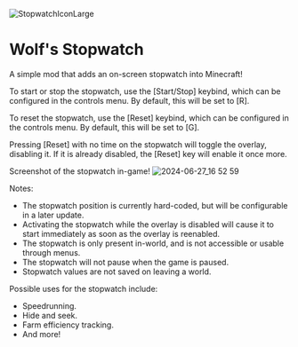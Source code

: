![StopwatchIconLarge](https://github.com/EndlessStormWolf/Stopwatch/assets/108556620/32d26390-2639-4c98-818a-6ccff0416a3c)
<h1>Wolf's Stopwatch</h1>


A simple mod that adds an on-screen stopwatch into Minecraft!

To start or stop the stopwatch, use the [Start/Stop] keybind, which can be configured in the controls menu. By default, this will be set to [R].

To reset the stopwatch, use the [Reset] keybind, which can be configured in the controls menu. By default, this will be set to [G].

Pressing [Reset] with no time on the stopwatch will toggle the overlay, disabling it. If it is already disabled, the [Reset] key will enable it once more.

Screenshot of the stopwatch in-game!
![2024-06-27_16 52 59](https://github.com/EndlessStormWolf/Stopwatch/assets/108556620/a6ff0780-d66c-43ba-886e-a863f9f5fbe8)


Notes: 
- The stopwatch position is currently hard-coded, but will be configurable in a later update.
- Activating the stopwatch while the overlay is disabled will cause it to start immediately as soon as the overlay is reenabled.
- The stopwatch is only present in-world, and is not accessible or usable through menus.
- The stopwatch will not pause when the game is paused.
- Stopwatch values are not saved on leaving a world.

Possible uses for the stopwatch include:
- Speedrunning.
- Hide and seek.
- Farm efficiency tracking.
- And more!
